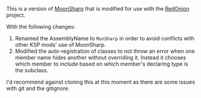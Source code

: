 This is a version of [MoonSharp](https://github.com/moonsharp-devs/moonsharp) that is modified for use with the [RedOnion](https://github.com/evandisoft/RedOnion) project.

With the following changes:
1. Renamed the AssemblyName to `MunSharp` in order to avoid conflicts with other KSP mods' use of MoonSharp.
2. Modified the auto-registration of classes to not throw an error when one member name hides another without overriding it. Instead it chooses which member to include based on which member's declaring type is the subclass.

I'd recommend against cloning this at this moment as there are some issues with git and the gitignore.
